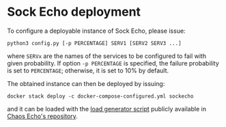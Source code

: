 # Sock Echo deployment
To configure a deployable instance of Sock Echo, please issue:
```
python3 config.py [-p PERCENTAGE] SERV1 [SERV2 SERV3 ...]
```
where `SERVx` are the names of the services to be configured to fail with given probability. 
If option `-p PERCENTAGE` is specified, the failure probability is set to `PERCENTAGE`; otherwise, it is set to 10% by default.

The obtained instance can then be deployed by issuing:
```
docker stack deploy -c docker-compose-configured.yml sockecho
```
and it can be loaded with the [load generator script](https://github.com/di-unipi-socc/chaos-echo/blob/main/generate_workload.sh) publicly available in [Chaos Echo's repository](https://github.com/di-unipi-socc/chaos-echo).